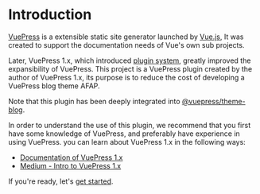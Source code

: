 # Introduction

[VuePress](https://v1.vuepress.vuejs.org) is a extensible static site generator launched by 
[Vue.js](https://github.com/vuejs), It was created to support the documentation needs of Vue's own sub projects. 

Later, VuePress 1.x, which introduced [plugin system](https://v1.vuepress.vuejs.org/plugin/), greatly improved the 
expansibility of VuePress. This project is a VuePress plugin created by the author of VuePress 1.x, its purpose is to 
reduce the cost of developing a VuePress blog theme AFAP.

Note that this plugin has been deeply integrated into [@vuepress/theme-blog](https://github.com/ulivz/vuepress-theme-blog).

In order to understand the use of this plugin, we recommend that you first have some knowledge of VuePress, and 
preferably have experience in using VuePress. you can learn about VuePress 1.x in the following ways:

- [Documentation of VuePress 1.x](https://v1.vuepress.vuejs.org)
- [Medium - Intro to VuePress 1.x](https://medium.com/@_ulivz/intro-to-vuepress-1-x-7e2b7885f95f)

If you're ready, let's [get started](./getting-started.md).
